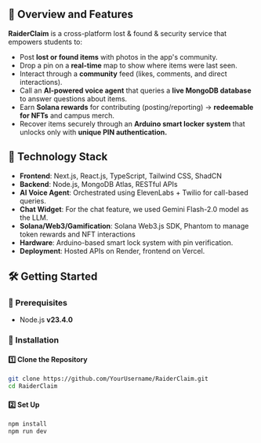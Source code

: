 ## 🚀 Overview and Features
**RaiderClaim** is a cross-platform lost & found & security service that empowers students to:

- Post **lost or found items** with photos in the app's community.
- Drop a pin on a **real-time** map to show where items were last seen.
- Interact through a **community** feed (likes, comments, and direct interactions).
- Call an **AI-powered voice agent** that queries a **live MongoDB database** to answer questions about items.
- Earn **Solana rewards** for contributing (posting/reporting) → **redeemable for NFTs** and campus merch.
- Recover items securely through an **Arduino smart locker system** that unlocks only with **unique PIN authentication.**


## 📌 Technology Stack  
- **Frontend**: Next.js, React.js, TypeScript, Tailwind CSS, ShadCN
- **Backend**: Node.js, MongoDB Atlas, RESTful APIs
- **AI Voice Agent**: Orchestrated using ElevenLabs + Twilio for call-based queries.
- **Chat Widget**: For the chat feature, we used Gemini Flash-2.0 model as the LLM.
- **Solana/Web3/Gamification**: Solana Web3.js SDK, Phantom to manage token rewards and NFT interactions
- **Hardware**: Arduino-based smart lock system with pin verification.
- **Deployment**: Hosted APIs on Render, frontend on Vercel.

## 🛠️ Getting Started  

### 🔹 Prerequisites  
- Node.js **v23.4.0**  


### 🔹 Installation  

#### **1️⃣ Clone the Repository**  
```bash
git clone https://github.com/YourUsername/RaiderClaim.git
cd RaiderClaim
```
#### **2️⃣ Set Up**
```bash
npm install
npm run dev
```



